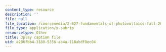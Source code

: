 ```yaml
---
content_type: resource
description: ''
file: null
file_location: /coursemedia/2-627-fundamentals-of-photovoltaics-fall-2013/a286fbb431885356aa4a118abdf8ec04_yHzpj_MDOdk.vtt
file_type: application/x-subrip
resourcetype: Other
title: 3play caption file
uid: a286fbb4-3188-5356-aa4a-118abdf8ec04
---
```


